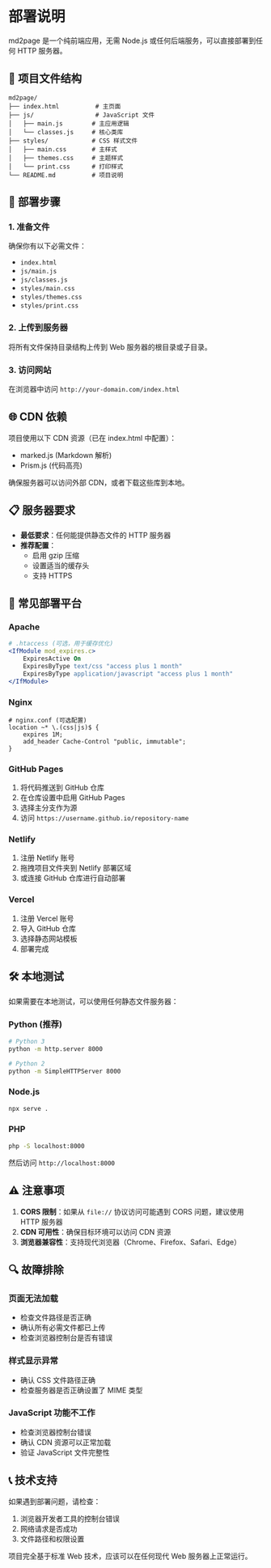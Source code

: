 # 部署说明

md2page 是一个纯前端应用，无需 Node.js 或任何后端服务，可以直接部署到任何 HTTP 服务器。

## 📁 项目文件结构

```
md2page/
├── index.html          # 主页面
├── js/                 # JavaScript 文件
│   ├── main.js        # 主应用逻辑
│   └── classes.js     # 核心类库
├── styles/            # CSS 样式文件
│   ├── main.css       # 主样式
│   ├── themes.css     # 主题样式
│   └── print.css      # 打印样式
└── README.md          # 项目说明
```

## 🚀 部署步骤

### 1. 准备文件
确保你有以下必需文件：
- `index.html`
- `js/main.js`
- `js/classes.js`
- `styles/main.css`
- `styles/themes.css`
- `styles/print.css`

### 2. 上传到服务器
将所有文件保持目录结构上传到 Web 服务器的根目录或子目录。

### 3. 访问网站
在浏览器中访问 `http://your-domain.com/index.html`

## 🌐 CDN 依赖

项目使用以下 CDN 资源（已在 index.html 中配置）：
- marked.js (Markdown 解析)
- Prism.js (代码高亮)

确保服务器可以访问外部 CDN，或者下载这些库到本地。

## 📋 服务器要求

- **最低要求**：任何能提供静态文件的 HTTP 服务器
- **推荐配置**：
  - 启用 gzip 压缩
  - 设置适当的缓存头
  - 支持 HTTPS

## 🔧 常见部署平台

### Apache
```apache
# .htaccess (可选，用于缓存优化)
<IfModule mod_expires.c>
    ExpiresActive On
    ExpiresByType text/css "access plus 1 month"
    ExpiresByType application/javascript "access plus 1 month"
</IfModule>
```

### Nginx
```nginx
# nginx.conf (可选配置)
location ~* \.(css|js)$ {
    expires 1M;
    add_header Cache-Control "public, immutable";
}
```

### GitHub Pages
1. 将代码推送到 GitHub 仓库
2. 在仓库设置中启用 GitHub Pages
3. 选择主分支作为源
4. 访问 `https://username.github.io/repository-name`

### Netlify
1. 注册 Netlify 账号
2. 拖拽项目文件夹到 Netlify 部署区域
3. 或连接 GitHub 仓库进行自动部署

### Vercel
1. 注册 Vercel 账号
2. 导入 GitHub 仓库
3. 选择静态网站模板
4. 部署完成

## 🛠️ 本地测试

如果需要在本地测试，可以使用任何静态文件服务器：

### Python (推荐)
```bash
# Python 3
python -m http.server 8000

# Python 2
python -m SimpleHTTPServer 8000
```

### Node.js
```bash
npx serve .
```

### PHP
```bash
php -S localhost:8000
```

然后访问 `http://localhost:8000`

## ⚠️ 注意事项

1. **CORS 限制**：如果从 `file://` 协议访问可能遇到 CORS 问题，建议使用 HTTP 服务器
2. **CDN 可用性**：确保目标环境可以访问 CDN 资源
3. **浏览器兼容性**：支持现代浏览器（Chrome、Firefox、Safari、Edge）

## 🔍 故障排除

### 页面无法加载
- 检查文件路径是否正确
- 确认所有必需文件都已上传
- 检查浏览器控制台是否有错误

### 样式显示异常
- 确认 CSS 文件路径正确
- 检查服务器是否正确设置了 MIME 类型

### JavaScript 功能不工作
- 检查浏览器控制台错误
- 确认 CDN 资源可以正常加载
- 验证 JavaScript 文件完整性

## 📞 技术支持

如果遇到部署问题，请检查：
1. 浏览器开发者工具的控制台错误
2. 网络请求是否成功
3. 文件路径和权限设置

项目完全基于标准 Web 技术，应该可以在任何现代 Web 服务器上正常运行。